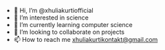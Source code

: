 - 👋 Hi, I’m @xhuliakurtiofficial
- 👀 I’m interested in science
- 🌱 I’m currently learning computer science
- 💞️ I’m looking to collaborate on projects
- 📫 How to reach me xhuliakurtikontakt@gmail.com

<!---
xhuliakurtiofficial/xhuliakurtiofficial is a ✨ special ✨ repository because its `README.md` (this file) appears on your GitHub profile.
You can click the Preview link to take a look at your changes.
--->
